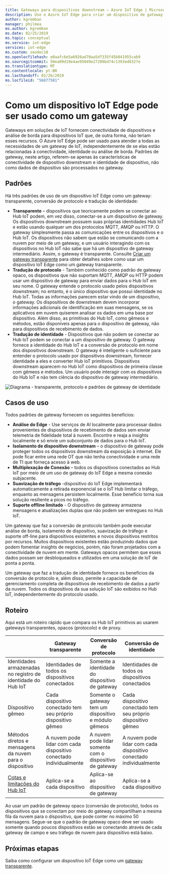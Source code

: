 ```yaml
---
title: Gateways para dispositivos downstream – Azure IoT Edge | Microsoft Docs
description: Use o Azure IoT Edge para criar um dispositivo de gateway transparente, opaco ou de proxy que envia dados de vários dispositivos downstream para a nuvem ou os processa localmente.
author: kgremban
manager: philmea
ms.author: kgremban
ms.date: 02/25/2019
ms.topic: conceptual
ms.service: iot-edge
services: iot-edge
ms.custom: seodec18
ms.openlocfilehash: e0aafc6e5a6926ad70aa5df335f45b841955cab9
ms.sourcegitcommit: 50ea09d19e4ae95049e27209bd74c1393ed8327e
ms.translationtype: MT
ms.contentlocale: pt-BR
ms.lasthandoff: 02/26/2019
ms.locfileid: "56877581"
---
```

# <a name="how-an-iot-edge-device-can-be-used-as-a-gateway"></a>Como um dispositivo IoT Edge pode ser usado como um gateway

Gateways em soluções de IoT fornecem conectividade de dispositivos e análise de borda para dispositivos IoT que, de outra forma, não teriam esses recursos. O Azure IoT Edge pode ser usado para atender a todas as necessidades de um gateway de IoT, independentemente de se elas estão relacionadas à conectividade, identidade ou análise de borda. Padrões de gateway, neste artigo, referem-se apenas às características de conectividade de dispositivo downstream e identidade de dispositivo, não como dados de dispositivo são processados no gateway.

## <a name="patterns"></a>Padrões

Há três padrões de uso de um dispositivo IoT Edge como um gateway: transparente, conversão de protocolo e tradução de identidade:
* **Transparente** – dispositivos que teoricamente podem se conectar ao Hub IoT podem, em vez disso, conectar-se a um dispositivo de gateway. Os dispositivos downstream possuem suas próprias identidades Hub IoT e estão usando qualquer um dos protocolos MQTT, AMQP ou HTTP. O gateway simplesmente passa as comunicações entre os dispositivos e o Hub IoT. Os dispositivos não sabem que estão se comunicando com a nuvem por meio de um gateway, e um usuário interagindo com os dispositivos no Hub IoT não sabe que há um dispositivo de gateway intermediário. Assim, o gateway é transparente. Consulte [Criar um gateway transparente](how-to-create-transparent-gateway.md) para obter detalhes sobre como usar um dispositivo IoT Edge como um gateway transparente.
* **Tradução de protocolo** - Também conhecido como padrão de gateway opaco, os dispositivos que não suportam MQTT, AMQP ou HTTP podem usar um dispositivo de gateway para enviar dados para o Hub IoT em seu nome. O gateway entende o protocolo usado pelos dispositivos downstream; no entanto, é o único dispositivo que possui identidade no Hub IoT. Todas as informações parecem estar vindo de um dispositivo, o gateway. Os dispositivos de downstream devem incorporar informações adicionais de identificação em suas mensagens, se os aplicativos em nuvem quiserem analisar os dados em uma base por dispositivo. Além disso, as primitivas do Hub IoT, como gêmeos e métodos, estão disponíveis apenas para o dispositivo de gateway, não para dispositivos de recebimento de dados.
* **Tradução de identidade** - Dispositivos que não podem se conectar ao Hub IoT podem se conectar a um dispositivo de gateway. O gateway fornece a identidade do Hub IoT e a conversão de protocolo em nome dos dispositivos downstream. O gateway é inteligente o suficiente para entender o protocolo usado por dispositivos downstream, fornecer identidade a eles e converter Hub IoT primitivos. Dispositivos downstream aparecem no Hub IoT como dispositivos de primeira classe com gêmeos e métodos. Um usuário pode interagir com os dispositivos do Hub IoT e não tem ciência do dispositivo de gateway intermediário.

![Diagrama - transparente, protocolo e padrões de gateway de identidade](./media/iot-edge-as-gateway/edge-as-gateway.png)

## <a name="use-cases"></a>Casos de uso
Todos padrões de gateway fornecem os seguintes benefícios:
* **Análise do Edge** - Use serviços de AI localmente para processar dados provenientes de dispositivos de recebimento de dados sem enviar telemetria de fidelidade total à nuvem. Encontre e reaja a insights localmente e só envie um subconjunto de dados para o Hub IoT. 
* **Isolamento de dispositivo downstream** – o dispositivo de gateway pode proteger todos os dispositivos downstream da exposição à internet. Ele pode ficar entre uma rede OT que não tenha conectividade e uma rede de TI que forneça acesso à web. 
* **Multiplexação de Conexão** – todos os dispositivos conectados ao Hub IoT por meio de um uso de gateway do IoT Edge a mesma conexão subjacente.
* **Suavização de tráfego** -dispositivo do IoT Edge implementará automaticamente a retirada exponencial se o IoT Hub limitar o tráfego, enquanto as mensagens persistem localmente. Esse benefício torna sua solução resiliente a picos no tráfego.
* **Suporte offline limitado** - O dispositivo de gateway armazena mensagens e atualizações duplas que não podem ser entregues no Hub IoT.

Um gateway que faz a conversão de protocolo também pode executar análise de borda, isolamento de dispositivo, suavização de tráfego e suporte off-line para dispositivos existentes e novos dispositivos restritos por recursos. Muitos dispositivos existentes estão produzindo dados que podem fomentar insights de negócios, porém, não foram projetados com a conectividade de nuvem em mente. Gateways opacos permitem que esses dados possam ser desbloqueados e utilizados em uma solução de IoT de ponta a ponta.

Um gateway que faz a tradução de identidade fornece os benefícios da conversão de protocolo e, além disso, permite a capacidade de gerenciamento completa de dispositivos de recebimento de dados a partir da nuvem. Todos os dispositivos da sua solução IoT são exibidos no Hub IoT, independentemente do protocolo usado.

## <a name="cheat-sheet"></a>Roteiro
Aqui está um roteiro rápido que compara os Hub IoT primitivos ao usarem gateways transparentes, opacos (protocolo) e de proxy.

| &nbsp; | Gateway transparente | Conversão de protocolo | Conversão de identidade |
|--------|-------------|--------|--------|
| Identidades armazenadas no registro de identidade do Hub IoT | Identidades de todos os dispositivos conectados | Somente a identidade do dispositivo de gateway | Identidades de todos os dispositivos conectados |
| Dispositivo gêmeo | Cada dispositivo conectado tem seu próprio dispositivo gêmeo | Somente o gateway tem um dispositivo e módulo gêmeos | Cada dispositivo conectado tem seu próprio dispositivo gêmeo |
| Métodos diretos e mensagens da nuvem para o dispositivo | A nuvem pode lidar com cada dispositivo conectado individualmente | A nuvem pode lidar somente com o dispositivo de gateway | A nuvem pode lidar com cada dispositivo conectado individualmente |
| [Cotas e limitações do Hub IoT](../iot-hub/iot-hub-devguide-quotas-throttling.md) | Aplica-se a cada dispositivo | Aplica-se ao dispositivo de gateway | Aplica-se a cada dispositivo |

Ao usar um padrão de gateway opaco (conversão de protocolo), todos os dispositivos que se conectam por meio do gateway compartilham a mesma fila da nuvem para o dispositivo, que pode conter no máximo 50 mensagens. Segue-se que o padrão de gateway opaco deve ser usado somente quando poucos dispositivos estão se conectando através de cada gateway de campo e seu tráfego de nuvem para dispositivo está baixo.

## <a name="next-steps"></a>Próximas etapas
Saiba como configurar um dispositivo IoT Edge como um [gateway transparente](how-to-create-transparent-gateway.md).
